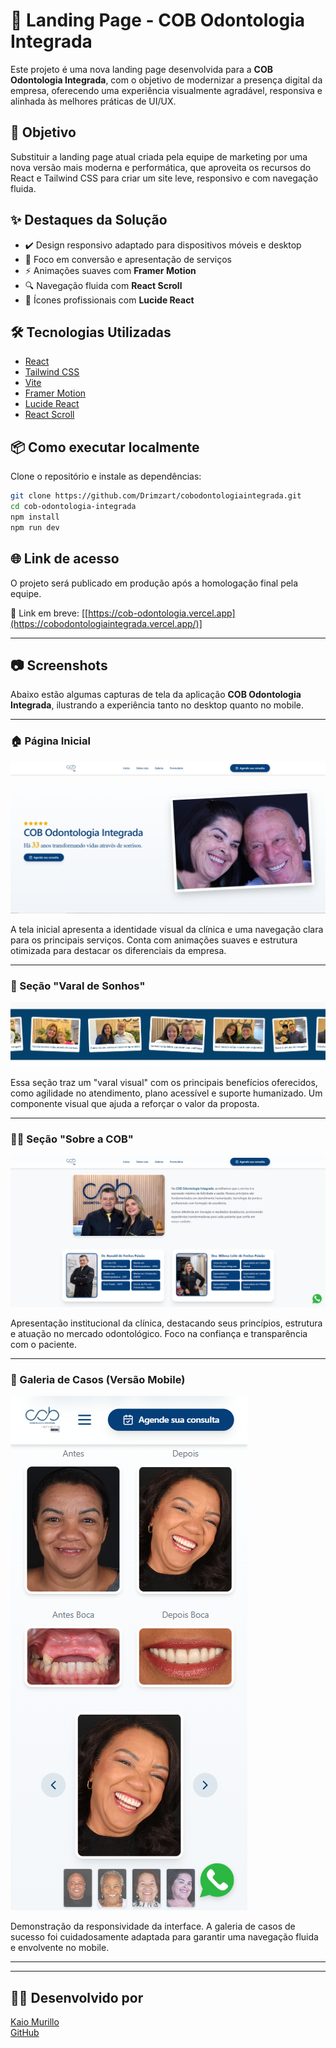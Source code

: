 # 🚀 Landing Page - COB Odontologia Integrada

Este projeto é uma nova landing page desenvolvida para a **COB Odontologia Integrada**, com o objetivo de modernizar a presença digital da empresa, oferecendo uma experiência visualmente agradável, responsiva e alinhada às melhores práticas de UI/UX.

## 📌 Objetivo

Substituir a landing page atual criada pela equipe de marketing por uma nova versão mais moderna e performática, que aproveita os recursos do React e Tailwind CSS para criar um site leve, responsivo e com navegação fluida.

## ✨ Destaques da Solução

- ✔️ Design responsivo adaptado para dispositivos móveis e desktop
- 🎯 Foco em conversão e apresentação de serviços
- ⚡ Animações suaves com **Framer Motion**
- 🔍 Navegação fluida com **React Scroll**
- 🎨 Ícones profissionais com **Lucide React**

## 🛠️ Tecnologias Utilizadas

- [React](https://react.dev/)
- [Tailwind CSS](https://tailwindcss.com/)
- [Vite](https://vitejs.dev/)
- [Framer Motion](https://www.framer.com/motion/)
- [Lucide React](https://lucide.dev/)
- [React Scroll](https://www.npmjs.com/package/react-scroll)

## 📦 Como executar localmente

Clone o repositório e instale as dependências:

```bash
git clone https://github.com/Drimzart/cobodontologiaintegrada.git
cd cob-odontologia-integrada
npm install
npm run dev
```

## 🌐 Link de acesso

O projeto será publicado em produção após a homologação final pela equipe.

🚧 Link em breve: [[https://cob-odontologia.vercel.app](https://cobodontologiaintegrada.vercel.app/)]

---

## 📷 Screenshots

Abaixo estão algumas capturas de tela da aplicação **COB Odontologia Integrada**, ilustrando a experiência tanto no desktop quanto no mobile.

---

### 🏠 Página Inicial

![Pagina inicial](./public/imagens/homepage.png)

A tela inicial apresenta a identidade visual da clínica e uma navegação clara para os principais serviços. Conta com animações suaves e estrutura otimizada para destacar os diferenciais da empresa.

---

### 🧺 Seção "Varal de Sonhos"

![Início de sonhos](./public/imagens/varal.png)

Essa seção traz um "varal visual" com os principais benefícios oferecidos, como agilidade no atendimento, plano acessível e suporte humanizado. Um componente visual que ajuda a reforçar o valor da proposta.

---

### 🧑‍⚕️ Seção "Sobre a COB"

![Sobre a COB](./public/imagens/sobre.png)

Apresentação institucional da clínica, destacando seus princípios, estrutura e atuação no mercado odontológico. Foco na confiança e transparência com o paciente.

---

### 📱 Galeria de Casos (Versão Mobile)

![Galeria Mobile](./public/imagens/galeriamobile.png)

Demonstração da responsividade da interface. A galeria de casos de sucesso foi cuidadosamente adaptada para garantir uma navegação fluida e envolvente no mobile.

---



---

## 🙋‍♂️ Desenvolvido por

[Kaio Murillo](https://linkedin.com/in/kaio-murillo)  
[GitHub](https://github.com/Drimzart)
